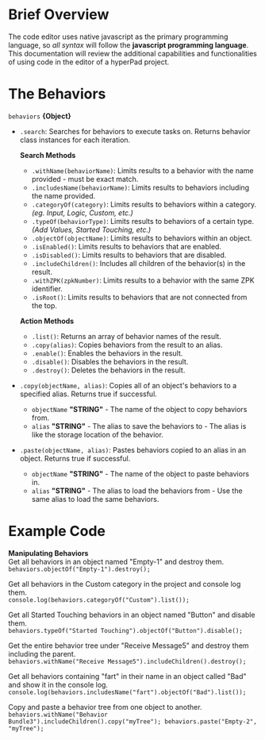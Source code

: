 # Brief Overview
The code editor uses native javascript as the primary programming language, so *all syntax* will follow the **javascript programming language**.
This documentation will review the additional capabilities and functionalities of using code in the editor of a hyperPad project.

# The Behaviors
`behaviors` **{Object}**
- `.search`: Searches for behaviors to execute tasks on. Returns behavior class instances for each iteration.

  **Search Methods**
  - `.withName(behaviorName)`: Limits results to a behavior with the name provided - must be exact match.
  - `.includesName(behaviorName)`: Limits results to behaviors including the name provided.
  - `.categoryOf(category)`: Limits results to behaviors within a category. *(eg. Input, Logic, Custom, etc.)*
  - `.typeOf(behaviorType)`: Limits results to behaviors of a certain type. *(Add Values, Started Touching, etc.)*
  - `.objectOf(objectName)`: Limits results to behaviors within an object.
  - `.isEnabled()`: Limits results to behaviors that are enabled.
  - `.isDisabled()`: Limits results to behaviors that are disabled.
  - `.includeChildren()`: Includes all children of the behavior(s) in the result.
  - `.withZPK(zpkNumber)`: Limits results to a behavior with the same ZPK identifier.
  - `.isRoot()`: Limits results to behaviors that are not connected from the top.

  **Action Methods**
  - `.list()`: Returns an array of behavior names of the result.
  - `.copy(alias)`: Copies behaviors from the result to an alias.
  - `.enable()`: Enables the behaviors in the result.
  - `.disable()`: Disables the behaviors in the result.
  - `.destroy()`: Deletes the behaviors in the result.

- `.copy(objectName, alias)`: Copies all of an object's behaviors to a specified alias. Returns true if successful.
  - `objectName` **"STRING"** - The name of the object to copy behaviors from.
  - `alias` **"STRING"** - The alias to save the behaviors to - The alias is like the storage location of the behavior.

- `.paste(objectName, alias)`: Pastes behaviors copied to an alias in an object. Returns true if successful.
  - `objectName` **"STRING"** - The name of the object to paste behaviors in.
  - `alias` **"STRING"** - The alias to load the behaviors from - Use the same alias to load the same behaviors.

# Example Code
 **Manipulating Behaviors** <br>
  Get all behaviors in an object named "Empty-1" and destroy them.<br>
  `behaviors.objectOf("Empty-1").destroy();`
   
  Get all behaviors in the Custom category in the project and console log them.<br>
  `console.log(behaviors.categoryOf("Custom").list());`
  
  Get all Started Touching behaviors in an object named "Button" and disable them.<br>
  `behaviors.typeOf("Started Touching").objectOf("Button").disable();`
  
  Get the entire behavior tree under "Receive Message5" and destroy them including the parent.<br>
  `behaviors.withName("Receive Message5").includeChildren().destroy();`
  
  Get all behaviors containing "fart" in their name in an object called "Bad" and show it in the console log.<br>
  `console.log(behaviors.includesName("fart").objectOf("Bad").list());`

  Copy and paste a behavior tree from one object to another.<br>
  `behaviors.withName("Behavior Bundle3").includeChildren().copy("myTree");
  behaviors.paste("Empty-2", "myTree");`
